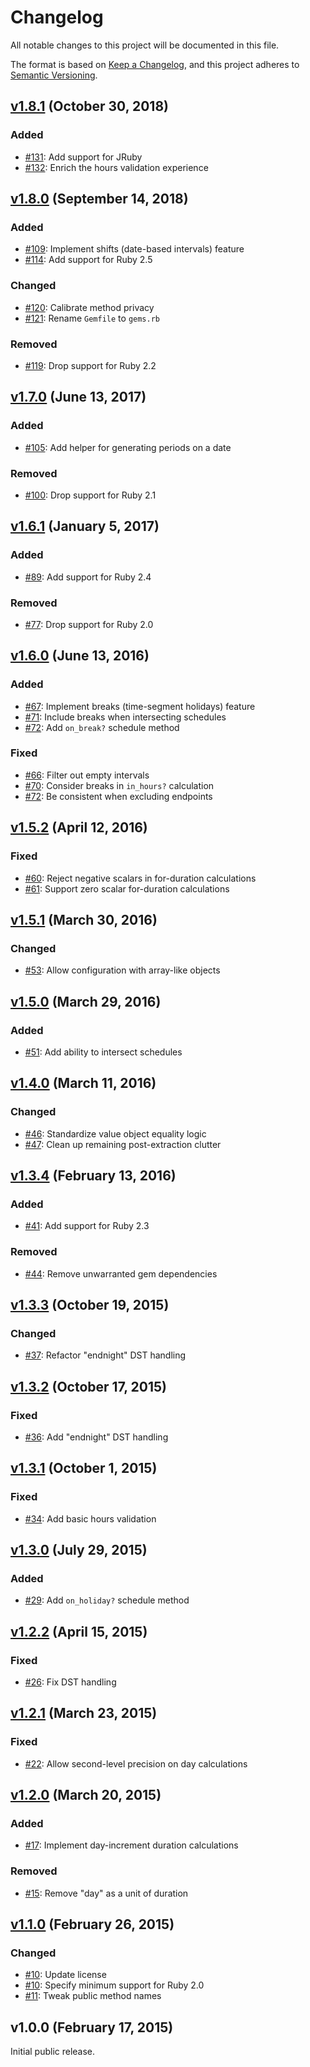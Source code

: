 # Changelog

All notable changes to this project will be documented in this file.

The format is based on [Keep a Changelog](https://keepachangelog.com/en/1.0.0/),
and this project adheres to [Semantic Versioning](https://semver.org/spec/v2.0.0.html).

## [v1.8.1] (October 30, 2018)

### Added

- [#131](https://github.com/zendesk/biz/pull/131): Add support for JRuby
- [#132](https://github.com/zendesk/biz/pull/132): Enrich the hours validation experience

## [v1.8.0] (September 14, 2018)

### Added

- [#109](https://github.com/zendesk/biz/pull/109): Implement shifts (date-based intervals) feature
- [#114](https://github.com/zendesk/biz/pull/114): Add support for Ruby 2.5

### Changed

- [#120](https://github.com/zendesk/biz/pull/120): Calibrate method privacy
- [#121](https://github.com/zendesk/biz/pull/121): Rename `Gemfile` to `gems.rb`

### Removed

- [#119](https://github.com/zendesk/biz/pull/119): Drop support for Ruby 2.2

## [v1.7.0] (June 13, 2017)

### Added

- [#105](https://github.com/zendesk/biz/pull/105): Add helper for generating periods on a date

### Removed

- [#100](https://github.com/zendesk/biz/pull/100): Drop support for Ruby 2.1

## [v1.6.1] (January 5, 2017)

### Added

- [#89](https://github.com/zendesk/biz/pull/89): Add support for Ruby 2.4

### Removed

- [#77](https://github.com/zendesk/biz/pull/77): Drop support for Ruby 2.0

## [v1.6.0] (June 13, 2016)

### Added

- [#67](https://github.com/zendesk/biz/pull/67): Implement breaks (time-segment holidays) feature
- [#71](https://github.com/zendesk/biz/pull/71): Include breaks when intersecting schedules
- [#72](https://github.com/zendesk/biz/pull/72): Add `on_break?` schedule method

### Fixed

- [#66](https://github.com/zendesk/biz/pull/66): Filter out empty intervals
- [#70](https://github.com/zendesk/biz/pull/70): Consider breaks in `in_hours?` calculation
- [#72](https://github.com/zendesk/biz/pull/72): Be consistent when excluding endpoints

## [v1.5.2] (April 12, 2016)

### Fixed

- [#60](https://github.com/zendesk/biz/pull/60): Reject negative scalars in for-duration calculations
- [#61](https://github.com/zendesk/biz/pull/61): Support zero scalar for-duration calculations

## [v1.5.1] (March 30, 2016)

### Changed

- [#53](https://github.com/zendesk/biz/pull/53): Allow configuration with array-like objects

## [v1.5.0] (March 29, 2016)

### Added

- [#51](https://github.com/zendesk/biz/pull/51): Add ability to intersect schedules

## [v1.4.0] (March 11, 2016)

### Changed

- [#46](https://github.com/zendesk/biz/pull/46): Standardize value object equality logic
- [#47](https://github.com/zendesk/biz/pull/47): Clean up remaining post-extraction clutter

## [v1.3.4] (February 13, 2016)

### Added

- [#41](https://github.com/zendesk/biz/pull/41): Add support for Ruby 2.3

### Removed

- [#44](https://github.com/zendesk/biz/pull/44): Remove unwarranted gem dependencies

## [v1.3.3] (October 19, 2015)

### Changed

- [#37](https://github.com/zendesk/biz/pull/37): Refactor "endnight" DST handling

## [v1.3.2] (October 17, 2015)

### Fixed

- [#36](https://github.com/zendesk/biz/pull/36): Add "endnight" DST handling

## [v1.3.1] (October 1, 2015)

### Fixed

- [#34](https://github.com/zendesk/biz/pull/34): Add basic hours validation

## [v1.3.0] (July 29, 2015)

### Added

- [#29](https://github.com/zendesk/biz/pull/29): Add `on_holiday?` schedule method

## [v1.2.2] (April 15, 2015)

### Fixed

- [#26](https://github.com/zendesk/biz/pull/26): Fix DST handling

## [v1.2.1] (March 23, 2015)

### Fixed

- [#22](https://github.com/zendesk/biz/pull/22): Allow second-level precision on day calculations

## [v1.2.0] (March 20, 2015)

### Added

- [#17](https://github.com/zendesk/biz/pull/17): Implement day-increment duration calculations

### Removed

- [#15](https://github.com/zendesk/biz/pull/15): Remove "day" as a unit of duration

## [v1.1.0] (February 26, 2015)

### Changed

- [#10](https://github.com/zendesk/biz/pull/10): Update license
- [#10](https://github.com/zendesk/biz/pull/10): Specify minimum support for Ruby 2.0
- [#11](https://github.com/zendesk/biz/pull/11): Tweak public method names

## v1.0.0 (February 17, 2015)

Initial public release.

[v1.8.1]: https://github.com/zendesk/biz/compare/v1.8.0...v1.8.1
[v1.8.0]: https://github.com/zendesk/biz/compare/v1.7.0...v1.8.0
[v1.7.0]: https://github.com/zendesk/biz/compare/v1.6.1...v1.7.0
[v1.6.1]: https://github.com/zendesk/biz/compare/v1.6.0...v1.6.1
[v1.6.0]: https://github.com/zendesk/biz/compare/v1.5.2...v1.6.0
[v1.5.2]: https://github.com/zendesk/biz/compare/v1.5.1...v1.5.2
[v1.5.1]: https://github.com/zendesk/biz/compare/v1.5.0...v1.5.1
[v1.5.0]: https://github.com/zendesk/biz/compare/v1.4.0...v1.5.0
[v1.4.0]: https://github.com/zendesk/biz/compare/v1.3.4...v1.4.0
[v1.3.4]: https://github.com/zendesk/biz/compare/v1.3.3...v1.3.4
[v1.3.3]: https://github.com/zendesk/biz/compare/v1.3.2...v1.3.3
[v1.3.2]: https://github.com/zendesk/biz/compare/v1.3.1...v1.3.2
[v1.3.1]: https://github.com/zendesk/biz/compare/v1.3.0...v1.3.1
[v1.3.0]: https://github.com/zendesk/biz/compare/v1.2.2...v1.3.0
[v1.2.2]: https://github.com/zendesk/biz/compare/v1.2.1...v1.2.2
[v1.2.1]: https://github.com/zendesk/biz/compare/v1.2.0...v1.2.1
[v1.2.0]: https://github.com/zendesk/biz/compare/v1.1.0...v1.2.0
[v1.1.0]: https://github.com/zendesk/biz/compare/v1.0.0...v1.1.0

